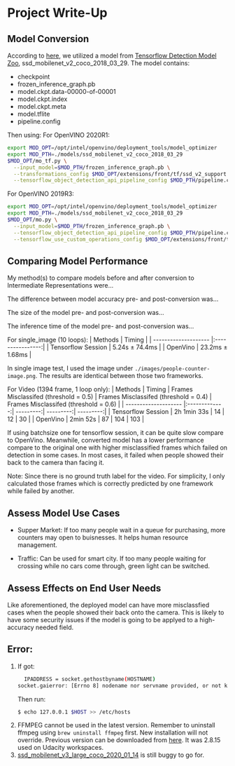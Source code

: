 # Project Write-Up


## Model Conversion
According to [here](https://docs.openvinotoolkit.org/latest/_docs_MO_DG_prepare_model_convert_model_tf_specific_Convert_Object_Detection_API_Models.html), we utilized a model from [Tensorflow Detection Model Zoo](https://github.com/tensorflow/models/blob/4563c282d3d664853eae3e99b6fd3453aacc39b0/research/object_detection/g3doc/detection_model_zoo.md), ssd_mobilenet_v2_coco_2018_03_29. The model contains:
  - checkpoint
  - frozen_inference_graph.pb
  - model.ckpt.data-00000-of-00001
  - model.ckpt.index
  - model.ckpt.meta
  - model.tflite
  - pipeline.config

Then using:
For OpenVINO 2020R1:
```bash
export MOD_OPT=/opt/intel/openvino/deployment_tools/model_optimizer
export MOD_PTH=./models/ssd_mobilenet_v2_coco_2018_03_29
$MOD_OPT/mo_tf.py \
  --input_model=$MOD_PTH/frozen_inference_graph.pb \
  --transformations_config $MOD_OPT/extensions/front/tf/ssd_v2_support.json \
  --tensorflow_object_detection_api_pipeline_config $MOD_PTH/pipeline.config
```
For OpenVINO 2019R3:
```bash
export MOD_OPT=/opt/intel/openvino/deployment_tools/model_optimizer
export MOD_PTH=./models/ssd_mobilenet_v2_coco_2018_03_29
$MOD_OPT/mo.py \
  --input_model=$MOD_PTH/frozen_inference_graph.pb \
  --tensorflow_object_detection_api_pipeline_config $MOD_PTH/pipeline.config \
  --tensorflow_use_custom_operations_config $MOD_OPT/extensions/front/tf/ssd_v2_support.json
```

## Comparing Model Performance

My method(s) to compare models before and after conversion to Intermediate Representations
were...

The difference between model accuracy pre- and post-conversion was...

The size of the model pre- and post-conversion was...

The inference time of the model pre- and post-conversion was...

For single_image (10 loops):
| Methods              | Timing           |
| -------------------- |:----------------:|
| Tensorflow Session   | 5.24s ± 74.4ms   |
| OpenVino             | 23.2ms ± 1.68ms  |

In single image test, I used the image under ```./images/people-counter-image.png```. The results are identical between those two frameworks.

For Video (1394 frame, 1 loop only):
| Methods              | Timing        | Frames Misclassifed (threshold = 0.5) | Frames Misclassifed (threshold = 0.4) | Frames Misclassifed (threshold = 0.6) |
| -------------------- |:-------------:| ---------:| ---------:| ---------:|
| Tensorflow Session   | 2h 1min 33s   | 14 | 12 | 30 |
| OpenVino             |    2min 52s   | 87 | 104 | 103 |

If using batchsize one for tensorflow session, it can be quite slow compare to OpenVino. Meanwhile, converted model has a lower performance compare to the original one with higher misclassified frames which failed on detection in some cases. In most cases, it failed when people showed their back to the camera than facing it.

Note:
Since there is no ground truth label for the video. For simplicity, I only calculated those frames which is correctly predicted by one framework while failed by another.

## Assess Model Use Cases

- Supper Market:
  If too many people wait in a queue for purchasing, more counters may open to buisnesses. It helps human resource management.

- Traffic:
  Can be used for smart city. If too many people waiting for crossing while no cars come through, green light can be switched.

## Assess Effects on End User Needs

Like aforementioned, the deployed model can have more misclassfied cases when the people showed their back onto the camera. This is likely to have some security issues if the model is going to be applyed to a high-accuracy needed field.

## Error:
1. If got:
    ```bash
      IPADDRESS = socket.gethostbyname(HOSTNAME)
    socket.gaierror: [Errno 8] nodename nor servname provided, or not known
    ```
    Then run:
    ```bash
    $ echo 127.0.0.1 $HOST >> /etc/hosts
    ```
2. FFMPEG cannot be used in the latest version. Remember to uninstall ffmpeg using ```brew uninstall ffmpeg``` first. New installation will not override. Previous version can be downloaded from [here](https://ffmpeg.org/download.html#release_3.4). It was 2.8.15 used on Udacity workspaces.
3. [ssd_mobilenet_v3_large_coco_2020_01_14](http://download.tensorflow.org/models/object_detection/ssd_mobilenet_v3_large_coco_2020_01_14.tar.gz) is still buggy to go for.